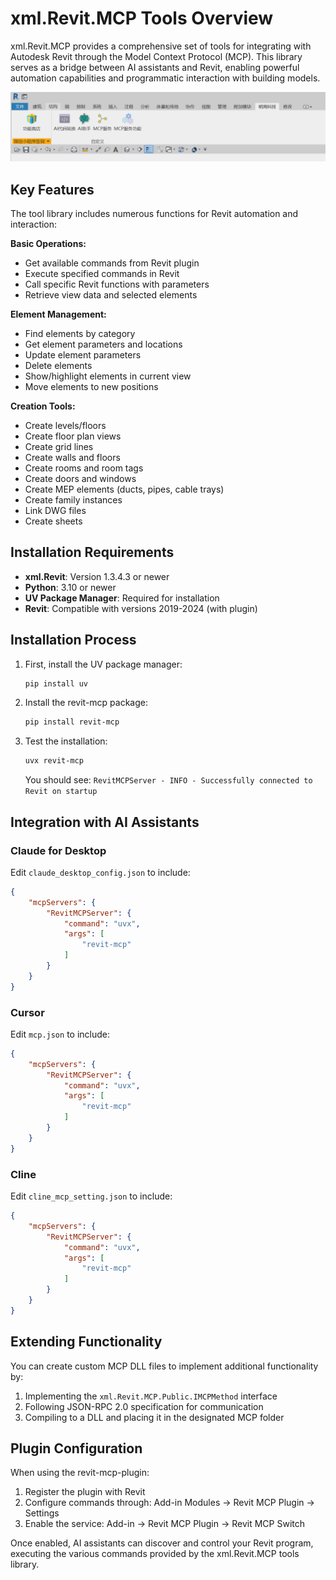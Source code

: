 # xml.Revit.MCP Tools Overview

xml.Revit.MCP provides a comprehensive set of tools for integrating with Autodesk Revit through the Model Context Protocol (MCP). This library serves as a bridge between AI assistants and Revit, enabling powerful automation capabilities and programmatic interaction with building models.

![xml.Revit.png](imgs/xml.Revit.png)

## Key Features

The tool library includes numerous functions for Revit automation and interaction:

**Basic Operations:**
- Get available commands from Revit plugin
- Execute specified commands in Revit
- Call specific Revit functions with parameters
- Retrieve view data and selected elements

**Element Management:**
- Find elements by category
- Get element parameters and locations
- Update element parameters
- Delete elements
- Show/highlight elements in current view
- Move elements to new positions

**Creation Tools:**
- Create levels/floors
- Create floor plan views
- Create grid lines
- Create walls and floors
- Create rooms and room tags
- Create doors and windows
- Create MEP elements (ducts, pipes, cable trays)
- Create family instances
- Link DWG files
- Create sheets

## Installation Requirements

- **xml.Revit**: Version 1.3.4.3 or newer
- **Python**: 3.10 or newer
- **UV Package Manager**: Required for installation
- **Revit**: Compatible with versions 2019-2024 (with plugin)

## Installation Process

1. First, install the UV package manager:
   ```bash
   pip install uv
   ```

2. Install the revit-mcp package:
   ```bash
   pip install revit-mcp
   ```

3. Test the installation:
   ```bash
   uvx revit-mcp
   ```
   You should see: `RevitMCPServer - INFO - Successfully connected to Revit on startup`

## Integration with AI Assistants

### Claude for Desktop
Edit `claude_desktop_config.json` to include:
```json
{
    "mcpServers": {
        "RevitMCPServer": {
            "command": "uvx",
            "args": [
                "revit-mcp"
            ]
        }
    }
}
```

### Cursor
Edit `mcp.json` to include:
```json
{
    "mcpServers": {
        "RevitMCPServer": {
            "command": "uvx",
            "args": [
                "revit-mcp"
            ]
        }
    }
}
```

### Cline
Edit `cline_mcp_setting.json` to include:
```json
{
    "mcpServers": {
        "RevitMCPServer": {
            "command": "uvx",
            "args": [
                "revit-mcp"
            ]
        }
    }
}
```

## Extending Functionality

You can create custom MCP DLL files to implement additional functionality by:
1. Implementing the `xml.Revit.MCP.Public.IMCPMethod` interface
2. Following JSON-RPC 2.0 specification for communication
3. Compiling to a DLL and placing it in the designated MCP folder

## Plugin Configuration

When using the revit-mcp-plugin:

1. Register the plugin with Revit
2. Configure commands through: Add-in Modules → Revit MCP Plugin → Settings
3. Enable the service: Add-in → Revit MCP Plugin → Revit MCP Switch

Once enabled, AI assistants can discover and control your Revit program, executing the various commands provided by the xml.Revit.MCP tools library.
